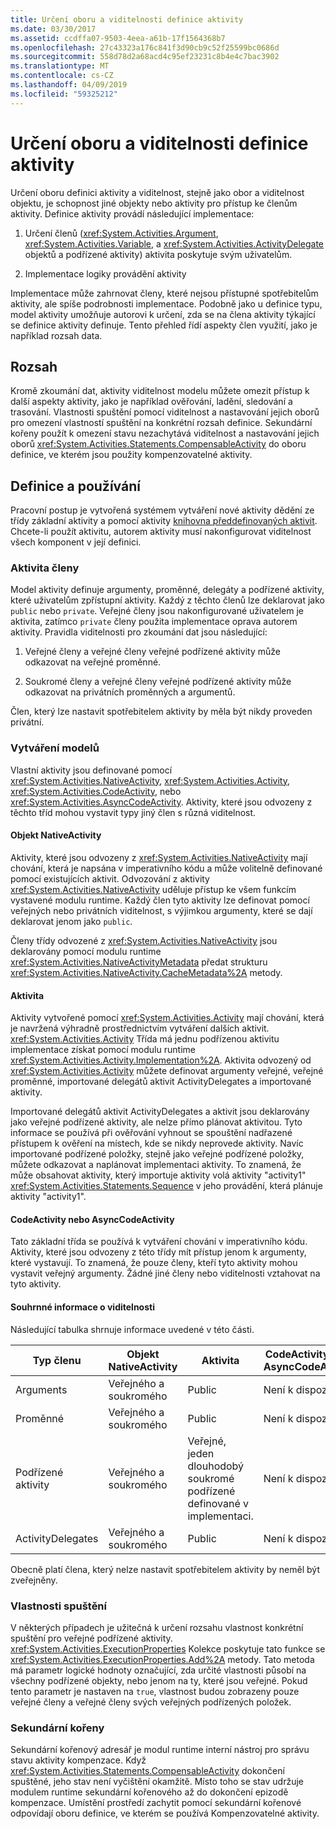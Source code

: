 ```yaml
---
title: Určení oboru a viditelnosti definice aktivity
ms.date: 03/30/2017
ms.assetid: ccdffa07-9503-4eea-a61b-17f1564368b7
ms.openlocfilehash: 27c43323a176c841f3d90cb9c52f25599bc0686d
ms.sourcegitcommit: 558d78d2a68acd4c95ef23231c8b4e4c7bac3902
ms.translationtype: MT
ms.contentlocale: cs-CZ
ms.lasthandoff: 04/09/2019
ms.locfileid: "59325212"
---
```

# <a name="activity-definition-scoping-and-visibility"></a>Určení oboru a viditelnosti definice aktivity
Určení oboru definici aktivity a viditelnost, stejně jako obor a viditelnost objektu, je schopnost jiné objekty nebo aktivity pro přístup ke členům aktivity. Definice aktivity provádí následující implementace:  
  
1. Určení členů (<xref:System.Activities.Argument>, <xref:System.Activities.Variable>, a <xref:System.Activities.ActivityDelegate> objektů a podřízené aktivity) aktivita poskytuje svým uživatelům.  
  
2. Implementace logiky provádění aktivity  
  
 Implementace může zahrnovat členy, které nejsou přístupné spotřebitelům aktivity, ale spíše podrobnosti implementace.  Podobně jako u definice typu, model aktivity umožňuje autorovi k určení, zda se na člena aktivity týkající se definice aktivity definuje.  Tento přehled řídí aspekty člen využití, jako je například rozsah data.  
  
## <a name="scope"></a>Rozsah  
 Kromě zkoumání dat, aktivity viditelnost modelu můžete omezit přístup k další aspekty aktivity, jako je například ověřování, ladění, sledování a trasování. Vlastnosti spuštění pomocí viditelnost a nastavování jejich oborů pro omezení vlastností spuštění na konkrétní rozsah definice. Sekundární kořeny použít k omezení stavu nezachytává viditelnost a nastavování jejich oborů <xref:System.Activities.Statements.CompensableActivity> do oboru definice, ve kterém jsou použity kompenzovatelné aktivity.  
  
## <a name="definition-and-usage"></a>Definice a používání  
 Pracovní postup je vytvořená systémem vytváření nové aktivity dědění ze třídy základní aktivity a pomocí aktivity [knihovna předdefinovaných aktivit](net-framework-4-5-built-in-activity-library.md). Chcete-li použít aktivitu, autorem aktivity musí nakonfigurovat viditelnost všech komponent v její definici.  
  
### <a name="activity-members"></a>Aktivita členy  
 Model aktivity definuje argumenty, proměnné, delegáty a podřízené aktivity, které uživatelům zpřístupní aktivity. Každý z těchto členů lze deklarovat jako `public` nebo `private`. Veřejné členy jsou nakonfigurované uživatelem je aktivita, zatímco `private` členy použita implementace oprava autorem aktivity. Pravidla viditelnosti pro zkoumání dat jsou následující:  
  
1. Veřejné členy a veřejné členy veřejné podřízené aktivity může odkazovat na veřejné proměnné.  
  
2. Soukromé členy a veřejné členy veřejné podřízené aktivity může odkazovat na privátních proměnných a argumentů.  
  
 Člen, který lze nastavit spotřebitelem aktivity by měla být nikdy proveden privátní.  
  
### <a name="authoring-models"></a>Vytváření modelů  
 Vlastní aktivity jsou definované pomocí <xref:System.Activities.NativeActivity>, <xref:System.Activities.Activity>, <xref:System.Activities.CodeActivity>, nebo <xref:System.Activities.AsyncCodeActivity>. Aktivity, které jsou odvozeny z těchto tříd mohou vystavit typy jiný člen s různá viditelnost.  
  
#### <a name="nativeactivity"></a>Objekt NativeActivity  
 Aktivity, které jsou odvozeny z <xref:System.Activities.NativeActivity> mají chování, která je napsána v imperativního kódu a může volitelně definované pomocí existujících aktivit. Odvozování z aktivity <xref:System.Activities.NativeActivity> uděluje přístup ke všem funkcím vystavené modulu runtime. Každý člen tyto aktivity lze definovat pomocí veřejných nebo privátních viditelnost, s výjimkou argumenty, které se dají deklarovat jenom jako `public`.  
  
 Členy třídy odvozené z <xref:System.Activities.NativeActivity> jsou deklarovány pomocí modulu runtime <xref:System.Activities.NativeActivityMetadata> předat strukturu <xref:System.Activities.NativeActivity.CacheMetadata%2A> metody.  
  
#### <a name="activity"></a>Aktivita  
 Aktivity vytvořené pomocí <xref:System.Activities.Activity> mají chování, která je navržená výhradně prostřednictvím vytváření dalších aktivit. <xref:System.Activities.Activity> Třída má jednu podřízenou aktivitu implementace získat pomocí modulu runtime <xref:System.Activities.Activity.Implementation%2A>. Aktivita odvozený od <xref:System.Activities.Activity> můžete definovat argumenty veřejné, veřejné proměnné, importované delegátů aktivit ActivityDelegates a importované aktivity.  
  
 Importované delegátů aktivit ActivityDelegates a aktivit jsou deklarovány jako veřejné podřízené aktivity, ale nelze přímo plánovat aktivitou. Tyto informace se používá při ověřování vyhnout se spouštění nadřazené přístupem k ověření na místech, kde se nikdy neprovede aktivity. Navíc importované podřízené položky, stejně jako veřejné podřízené položky, můžete odkazovat a naplánovat implementaci aktivity. To znamená, že může obsahovat aktivity, který importuje aktivity volá aktivity "activity1" <xref:System.Activities.Statements.Sequence> v jeho provádění, která plánuje aktivity "activity1".  
  
#### <a name="codeactivity-asynccodeactivity"></a>CodeActivity nebo AsyncCodeActivity  
 Tato základní třída se používá k vytváření chování v imperativního kódu. Aktivity, které jsou odvozeny z této třídy mít přístup jenom k argumenty, které vystavují. To znamená, že pouze členy, kteří tyto aktivity mohou vystavit veřejný argumenty. Žádné jiné členy nebo viditelnosti vztahovat na tyto aktivity.  
  
#### <a name="summary-of-visibilities"></a>Souhrnné informace o viditelnosti  
 Následující tabulka shrnuje informace uvedené v této části.  
  
|Typ členu|Objekt NativeActivity|Aktivita|CodeActivity nebo AsyncCodeActivity|  
|-----------------|--------------------|--------------|--------------------------------------|  
|Arguments|Veřejného a soukromého|Public|Není k dispozici|  
|Proměnné|Veřejného a soukromého|Public|Není k dispozici|  
|Podřízené aktivity|Veřejného a soukromého|Veřejné, jeden dlouhodobý soukromé podřízené definované v implementaci.|Není k dispozici|  
|ActivityDelegates|Veřejného a soukromého|Public|Není k dispozici|  
  
 Obecně platí člena, který nelze nastavit spotřebitelem aktivity by neměl být zveřejněny.  
  
### <a name="execution-properties"></a>Vlastnosti spuštění  
 V některých případech je užitečná k určení rozsahu vlastnost konkrétní spuštění pro veřejné podřízené aktivity. <xref:System.Activities.ExecutionProperties> Kolekce poskytuje tato funkce se <xref:System.Activities.ExecutionProperties.Add%2A> metody. Tato metoda má parametr logické hodnoty označující, zda určité vlastnosti působí na všechny podřízené objekty, nebo jenom na ty, které jsou veřejné. Pokud tento parametr je nastaven na `true`, vlastnost budou zobrazeny pouze veřejné členy a veřejné členy svých veřejných podřízených položek.  
  
### <a name="secondary-roots"></a>Sekundární kořeny  
 Sekundární kořenový adresář je modul runtime interní nástroj pro správu stavu aktivity kompenzace. Když <xref:System.Activities.Statements.CompensableActivity> dokončení spuštěné, jeho stav není vyčištění okamžitě. Místo toho se stav udržuje modulem runtime sekundární kořenového až do dokončení epizodě kompenzace. Umístění prostředí zachytit pomocí sekundární kořenové odpovídají oboru definice, ve kterém se používá Kompenzovatelné aktivity.
